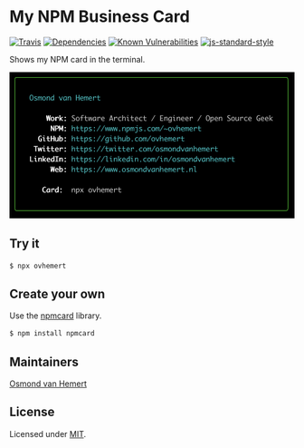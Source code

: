 # My NPM Business Card

[![Travis](https://img.shields.io/travis/com/ovhemert/npmcard-ovhemert.svg?branch=master&logo=travis)](https://travis-ci.com/ovhemert/npmcard-ovhemert)
[![Dependencies](https://img.shields.io/david/ovhemert/npmcard-ovhemert.svg)](https://david-dm.org/ovhemert/npmcard-ovhemert)
[![Known Vulnerabilities](https://snyk.io/test/npm/ovhemert/badge.svg)](https://snyk.io/test/npm/ovhemert)
[![js-standard-style](https://img.shields.io/badge/code%20style-standard-brightgreen.svg?style=flat)](http://standardjs.com/)

Shows my NPM card in the terminal.

![Example](./assets/images/screenshot.png)

## Try it

``` sh
$ npx ovhemert
```

## Create your own

Use the [npmcard](https://www.npmjs.com/package/npmcard) library.

``` sh
$ npm install npmcard
```

## Maintainers

[Osmond van Hemert](https://github.com/ovhemert/about)

## License

Licensed under [MIT](./LICENSE).
